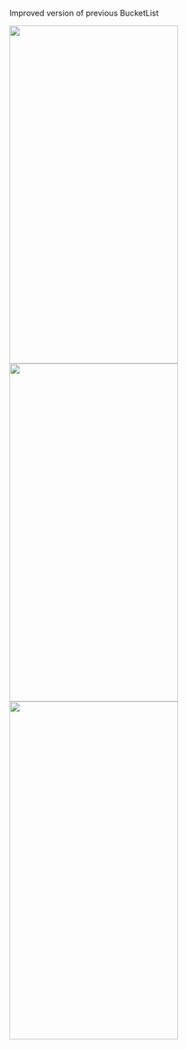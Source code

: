 Improved version of previous BucketList

<img src="https://github.com/gaurav-afk/My-BucketList-App/assets/65609530/80e5db93-546a-484d-a8f7-501b548e94ca" width="300" height="600">
<img src="https://github.com/gaurav-afk/My-BucketList-App/assets/65609530/655bb20a-ce95-4387-b3e3-713d5c98ef1d" width="300" height="600">
<img src="https://github.com/gaurav-afk/My-BucketList-App/assets/65609530/3510e74d-ff14-4a11-bb50-6775f1d4d626" width="300" height="600">
